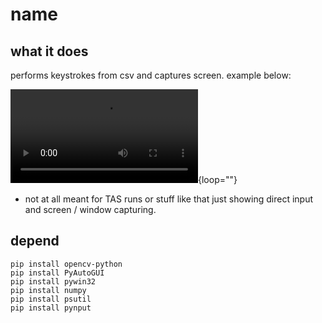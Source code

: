# name

## what it does
performs keystrokes from csv and captures screen. example below:

![Alt Text](https://github.com/Michael-Strohmeier/yes/blob/main/out.mp4){loop=""}

* not at all meant for TAS runs or stuff like that just showing direct input and screen / window capturing.

## depend
```
pip install opencv-python
pip install PyAutoGUI
pip install pywin32
pip install numpy
pip install psutil
pip install pynput
```
